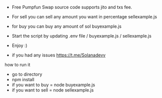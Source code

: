 - Free Pumpfun Swap source code supports jito and txs fee.
- For sell you can sell any amount you want in percentage sellexample.js
- for buy you can buy any amount of sol buyexample.js

- Start the script by updating .env file / buyexample.js / sellexample.js

- Enjoy :)

- if you had any issues https://t.me/Solanadevv

how to run it 
- go to directory
- npm install
- if you want to buy = node buyexample.js
- if you want to sell = node sellexample.js

